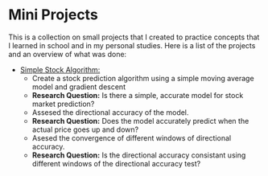 # Mini Projects

This is a collection on small projects that I created to practice concepts that I learned in school and in my personal studies.
Here is a list of the projects and an overview of what was done:

* <u>Simple Stock Algorithm:</u>
  * Create a stock prediction algorithm using a simple moving average model and gradient descent
  * **Research Question:** Is there a simple, accurate model for stock market prediction?
  * Assesed the directional accuracy of the model.
  * **Research Question:** Does the model accurately predict when the actual price goes up and down?
  * Asesed the convergence of different windows of directional accuracy.
  *  **Research Question:** Is the directional accuracy consistant using different windows of the directional accuracy test?   

